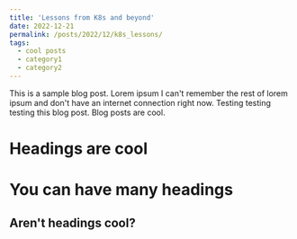 ```yaml
---
title: 'Lessons from K8s and beyond'
date: 2022-12-21
permalink: /posts/2022/12/k8s_lessons/
tags:
  - cool posts
  - category1
  - category2
---
```


This is a sample blog post. Lorem ipsum I can't remember the rest of lorem ipsum and don't have an internet connection right now. Testing testing testing this blog post. Blog posts are cool.

Headings are cool
======

You can have many headings
======

Aren't headings cool?
------